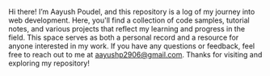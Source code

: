 Hi there! I’m Aayush Poudel, and this repository is a log of my journey into web development. 
Here, you'll find a collection of code samples, tutorial notes, and various projects that reflect my learning and progress in the field. This space serves as both a personal record and a resource for anyone interested in my work. If you have any questions or feedback, feel free to reach out to me at aayushp2906@gmail.com. Thanks for visiting and exploring my repository!